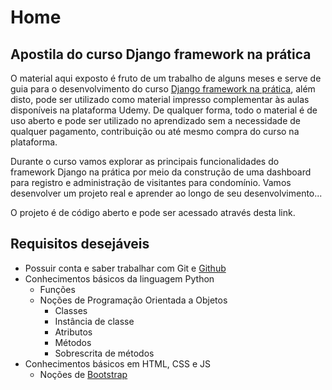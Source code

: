 # Home

## Apostila do curso Django framework na prática

O material aqui exposto é fruto de um trabalho de alguns meses e serve de guia para o desenvolvimento do curso [Django framework na prática](http://127.0.0.1), além disto, pode ser utilizado como material impresso complementar às aulas disponíveis na plataforma Udemy. De qualquer forma, todo o material é de uso aberto e pode ser utilizado no aprendizado sem a necessidade de qualquer pagamento, contribuição ou até mesmo compra do curso na plataforma.

Durante o curso vamos explorar as principais funcionalidades do framework Django na prática por meio da construção de uma dashboard para registro e administração de visitantes para condomínio. Vamos desenvolver um projeto real e aprender ao longo de seu desenvolvimento...

O projeto é de código aberto e pode ser acessado através desta link. 



## Requisitos desejáveis

* Possuir conta e saber trabalhar com Git e [Github](https://github.com/)
* Conhecimentos básicos da linguagem Python
  * Funções
  * Noções de Programação Orientada a Objetos
    * Classes
    * Instância de classe
    * Atributos
    * Métodos
    * Sobrescrita de métodos
* Conhecimentos básicos em HTML, CSS e JS
  * Noções de [Bootstrap](https://getbootstrap.com/)

